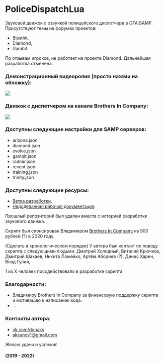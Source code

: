 # PoliceDispatchLua
Звуковой движок с озвучкой полицейского диспетчера в GTA:SAMP. Присутствуют темы на форумах проектов: 
- Blasthk,
- Diamond,
- Gambit.

По отзывам игроков, не работает на проекте Diamond. Дальнейшая разработка отменена.

### Демонстрационный видеоролик (просто нажми на обложку): 
[![](https://img.youtube.com/vi/fyLzhiWMPBo/mqdefault.jpg)](https://www.youtube.com/watch?v=fyLzhiWMPBo)

### Движок с диспетчером на канале Brothers In Company:
[![](https://img.youtube.com/vi/I4L-vp6QMb8/mqdefault.jpg)](https://youtu.be/I4L-vp6QMb8?t=381)

### Доступны следующие настройки для SAMP серверов:
- arizona.json
- diamond.json
- evolve.json
- gambit.json
- radmir.json
- revent.json
- training.json
- trinity.json

### Доступны следующие ресурсы:
- [Ветка разработки](https://github.com/don-aks/PoliceDispatchLua/tree/dev).
- [Недоделанная рабочая документация](https://github.com/don-aks/PoliceDispatchLua/blob/dev/techical_requirements.md).

Прошлый репозиторий был удален вместе с историей разработки звукового движка.

Скрипт был спонсирован Владимиром [Brothers In Company](https://vk.com/octaviano420) на 500 рублей (?) в 2020 году.

(Сделать в хронологическом порядке)
У автора был контакт по поводу скрипта с следующими людьми: Дмитрий Холодный, Виталий Крючков, Дмитрий Шахаев, Никита Ломейко, Артём Аборнев (?), Денис Харин, 
Влад Гулий, 

1 из X человек посодействовало в разработке скрипта.

### Благодарности:
- Владимиру Brothers In Company за финансовую поддержку скрипта и мотивацию к написанию кода.
- ...

### Контакты автора:
- [vk.com/donaks](https://vk.com/donaks)
- aksunov1@gmail.com

Желаю удачи и успехов!

#### (2019 - 2022)

